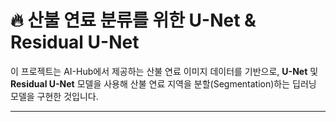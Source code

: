 # 🔥 산불 연료 분류를 위한 U-Net & Residual U-Net

이 프로젝트는 AI-Hub에서 제공하는 산불 연료 이미지 데이터를 기반으로, **U-Net** 및 **Residual U-Net** 모델을 사용해 산불 연료 지역을 분할(Segmentation)하는 딥러닝 모델을 구현한 것입니다.

---